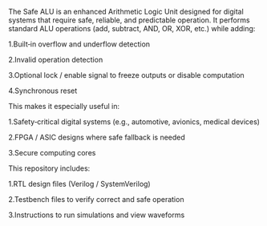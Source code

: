 The Safe ALU is an enhanced Arithmetic Logic Unit designed for digital systems that require safe, reliable, and predictable operation.
It performs standard ALU operations (add, subtract, AND, OR, XOR, etc.) while adding:

1.Built‑in overflow and underflow detection

2.Invalid operation detection

3.Optional lock / enable signal to freeze outputs or disable computation

4.Synchronous reset

This makes it especially useful in:

1.Safety‑critical digital systems (e.g., automotive, avionics, medical devices)

2.FPGA / ASIC designs where safe fallback is needed

3.Secure computing cores

This repository includes:

1.RTL design files (Verilog / SystemVerilog)

2.Testbench files to verify correct and safe operation

3.Instructions to run simulations and view waveforms

